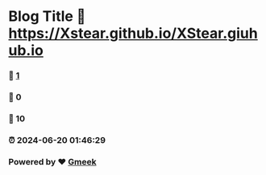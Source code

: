 # Blog Title :link: https://Xstear.github.io/XStear.giuhub.io 
### :page_facing_up: [1](https://Xstear.github.io/XStear.giuhub.io/tag.html) 
### :speech_balloon: 0 
### :hibiscus: 10 
### :alarm_clock: 2024-06-20 01:46:29 
### Powered by :heart: [Gmeek](https://github.com/Meekdai/Gmeek)
